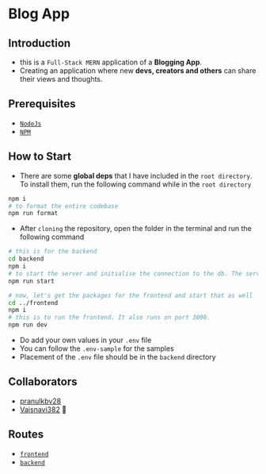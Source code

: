 # Blog App

## Introduction

- this is a `Full-Stack MERN` application of a **Blogging App**.
- Creating an application where new **devs, creators and others** can share their views and thoughts.

## Prerequisites

- [`NodeJs`](https://nodejs.org/en/download/)
- [`NPM`](https://www.npmjs.com/)

## How to Start

- There are some **global deps** that I have included in the `root directory`. To install them, run the following command while in the `root directory`

```bash
npm i
# to format the entire codebase
npm run format
```

- After `cloning` the repository, open the folder in the terminal and run the following command

```bash
# this is for the backend
cd backend
npm i
# to start the server and initialise the connection to the db. The server is running on port 8000
npm run start

# now, let's get the packages for the frontend and start that as well
cd ../frontend
npm i
# this is to run the frontend. It also runs on port 3000.
npm run dev
```

- Do add your own values in your `.env` file
- You can follow the `.env-sample` for the samples
- Placement of the `.env` file should be in the `backend` directory

## Collaborators

- [pranulkbv28](https://github.com/pranulkbv28)
- [Vaisnavi382](https://github.com/Vaisnavi382) 💖

## Routes

- [`frontend`](https://github.com/pranulkbv28/Blog-App/tree/main/frontend)
- [`backend`](https://github.com/pranulkbv28/Blog-App/tree/main/backend)

